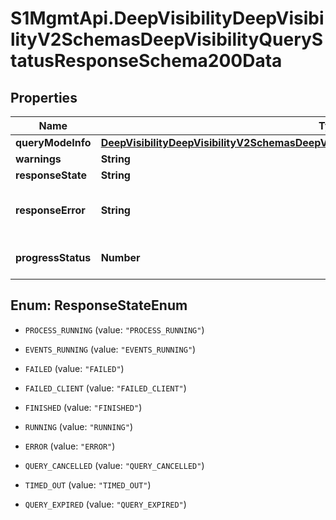 # S1MgmtApi.DeepVisibilityDeepVisibilityV2SchemasDeepVisibilityQueryStatusResponseSchema200Data

## Properties
Name | Type | Description | Notes
------------ | ------------- | ------------- | -------------
**queryModeInfo** | [**DeepVisibilityDeepVisibilityV2SchemasDeepVisibilityQueryIdSchema200DataQueryModeInfo**](DeepVisibilityDeepVisibilityV2SchemasDeepVisibilityQueryIdSchema200DataQueryModeInfo.md) |  | [optional] 
**warnings** | **String** | Warnings | [optional] 
**responseState** | **String** | Response state | 
**responseError** | **String** | Relevant only for FAILED and FAILED_CLIENT DV errors | [optional] 
**progressStatus** | **Number** | Query loading status in percentage | 


<a name="ResponseStateEnum"></a>
## Enum: ResponseStateEnum


* `PROCESS_RUNNING` (value: `"PROCESS_RUNNING"`)

* `EVENTS_RUNNING` (value: `"EVENTS_RUNNING"`)

* `FAILED` (value: `"FAILED"`)

* `FAILED_CLIENT` (value: `"FAILED_CLIENT"`)

* `FINISHED` (value: `"FINISHED"`)

* `RUNNING` (value: `"RUNNING"`)

* `ERROR` (value: `"ERROR"`)

* `QUERY_CANCELLED` (value: `"QUERY_CANCELLED"`)

* `TIMED_OUT` (value: `"TIMED_OUT"`)

* `QUERY_EXPIRED` (value: `"QUERY_EXPIRED"`)




